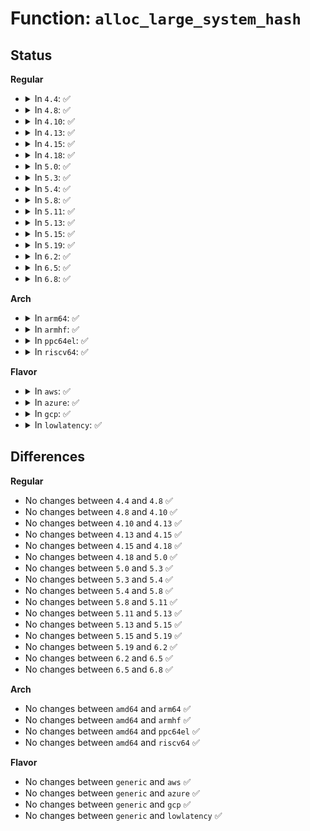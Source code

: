 # Function: <code>alloc_large_system_hash</code>

## Status
<b>Regular</b>
<ul>
<li>
<details>
<summary>In <code>4.4</code>: ✅</summary>

```c
void *alloc_large_system_hash(const char *tablename, long unsigned int bucketsize, long unsigned int numentries, int scale, int flags, unsigned int *_hash_shift, unsigned int *_hash_mask, long unsigned int low_limit, long unsigned int high_limit);
```

**Collision:** Unique Global

**Inline:** No

**Transformation:** False

**Instances:**

```
In mm/page_alloc.c (ffffffff81f8716b)
Location: mm/page_alloc.c:6312
Inline: False
Direct callers:
  - kernel/pid.c:pidhash_init
  - kernel/locking/qspinlock.c:__pv_init_lock_hash
  - kernel/futex.c:futex_init
  - fs/dcache.c:vfs_caches_init_early
  - fs/dcache.c:vfs_caches_init
  - fs/inode.c:inode_init
  - fs/inode.c:inode_init_early
  - fs/namespace.c:mnt_init
  - fs/namespace.c:mnt_init
  - net/ipv4/tcp.c:tcp_init
  - net/ipv4/tcp.c:tcp_init
  - net/ipv4/udp.c:udp_table_init
```
**Symbols:**

```
ffffffff81f8716b-ffffffff81f8738c: alloc_large_system_hash (STB_GLOBAL)
```
</details>
</li>
<li>
<details>
<summary>In <code>4.8</code>: ✅</summary>

```c
void *alloc_large_system_hash(const char *tablename, long unsigned int bucketsize, long unsigned int numentries, int scale, int flags, unsigned int *_hash_shift, unsigned int *_hash_mask, long unsigned int low_limit, long unsigned int high_limit);
```

**Collision:** Unique Global

**Inline:** No

**Transformation:** False

**Instances:**

```
In mm/page_alloc.c (ffffffff81fb1170)
Location: mm/page_alloc.c:6938
Inline: False
Direct callers:
  - kernel/pid.c:pidhash_init
  - kernel/locking/qspinlock.c:__pv_init_lock_hash
  - kernel/futex.c:futex_init
  - fs/dcache.c:vfs_caches_init
  - fs/dcache.c:vfs_caches_init_early
  - fs/inode.c:inode_init_early
  - fs/inode.c:inode_init
  - fs/namespace.c:mnt_init
  - fs/namespace.c:mnt_init
  - net/ipv4/tcp.c:tcp_init
  - net/ipv4/tcp.c:tcp_init
  - net/ipv4/udp.c:udp_table_init
```
**Symbols:**

```
ffffffff81fb1170-ffffffff81fb138c: alloc_large_system_hash (STB_GLOBAL)
```
</details>
</li>
<li>
<details>
<summary>In <code>4.10</code>: ✅</summary>

```c
void *alloc_large_system_hash(const char *tablename, long unsigned int bucketsize, long unsigned int numentries, int scale, int flags, unsigned int *_hash_shift, unsigned int *_hash_mask, long unsigned int low_limit, long unsigned int high_limit);
```

**Collision:** Unique Global

**Inline:** No

**Transformation:** False

**Instances:**

```
In mm/page_alloc.c (ffffffff81feda3e)
Location: mm/page_alloc.c:6989
Inline: False
Direct callers:
  - kernel/pid.c:pidhash_init
  - kernel/locking/qspinlock.c:__pv_init_lock_hash
  - kernel/futex.c:futex_init
  - fs/dcache.c:vfs_caches_init
  - fs/dcache.c:vfs_caches_init_early
  - fs/inode.c:inode_init_early
  - fs/inode.c:inode_init
  - fs/namespace.c:mnt_init
  - fs/namespace.c:mnt_init
  - net/ipv4/tcp.c:tcp_init
  - net/ipv4/tcp.c:tcp_init
  - net/ipv4/udp.c:udp_table_init
```
**Symbols:**

```
ffffffff81feda3e-ffffffff81fedc5a: alloc_large_system_hash (STB_GLOBAL)
```
</details>
</li>
<li>
<details>
<summary>In <code>4.13</code>: ✅</summary>

```c
void *alloc_large_system_hash(const char *tablename, long unsigned int bucketsize, long unsigned int numentries, int scale, int flags, unsigned int *_hash_shift, unsigned int *_hash_mask, long unsigned int low_limit, long unsigned int high_limit);
```

**Collision:** Unique Global

**Inline:** No

**Transformation:** False

**Instances:**

```
In mm/page_alloc.c (ffffffff820cf674)
Location: mm/page_alloc.c:7299
Inline: False
Direct callers:
  - kernel/pid.c:pidhash_init
  - kernel/locking/qspinlock.c:__pv_init_lock_hash
  - kernel/futex.c:futex_init
  - fs/dcache.c:vfs_caches_init
  - fs/dcache.c:vfs_caches_init_early
  - fs/inode.c:inode_init_early
  - fs/inode.c:inode_init
  - fs/namespace.c:mnt_init
  - fs/namespace.c:mnt_init
  - net/ipv4/tcp.c:tcp_init
  - net/ipv4/tcp.c:tcp_init
  - net/ipv4/udp.c:udp_table_init
```
**Symbols:**

```
ffffffff820cf674-ffffffff820cf8b2: alloc_large_system_hash (STB_GLOBAL)
```
</details>
</li>
<li>
<details>
<summary>In <code>4.15</code>: ✅</summary>

```c
void *alloc_large_system_hash(const char *tablename, long unsigned int bucketsize, long unsigned int numentries, int scale, int flags, unsigned int *_hash_shift, unsigned int *_hash_mask, long unsigned int low_limit, long unsigned int high_limit);
```

**Collision:** Unique Global

**Inline:** No

**Transformation:** False

**Instances:**

```
In mm/page_alloc.c (ffffffff826d8099)
Location: mm/page_alloc.c:7315
Inline: False
Direct callers:
  - kernel/locking/qspinlock.c:__pv_init_lock_hash
  - kernel/futex.c:futex_init
  - fs/dcache.c:vfs_caches_init
  - fs/dcache.c:vfs_caches_init_early
  - fs/inode.c:inode_init_early
  - fs/inode.c:inode_init
  - fs/namespace.c:mnt_init
  - fs/namespace.c:mnt_init
  - net/ipv4/tcp.c:tcp_init
  - net/ipv4/tcp.c:tcp_init
  - net/ipv4/udp.c:udp_table_init
```
**Symbols:**

```
ffffffff826d8099-ffffffff826d82eb: alloc_large_system_hash (STB_GLOBAL)
```
</details>
</li>
<li>
<details>
<summary>In <code>4.18</code>: ✅</summary>

```c
void *alloc_large_system_hash(const char *tablename, long unsigned int bucketsize, long unsigned int numentries, int scale, int flags, unsigned int *_hash_shift, unsigned int *_hash_mask, long unsigned int low_limit, long unsigned int high_limit);
```

**Collision:** Unique Global

**Inline:** No

**Transformation:** False

**Instances:**

```
In mm/page_alloc.c (ffffffff8270253e)
Location: mm/page_alloc.c:7497
Inline: False
Direct callers:
  - kernel/locking/qspinlock.c:__pv_init_lock_hash
  - kernel/futex.c:futex_init
  - fs/dcache.c:vfs_caches_init
  - fs/dcache.c:vfs_caches_init_early
  - fs/inode.c:inode_init_early
  - fs/inode.c:inode_init
  - fs/namespace.c:mnt_init
  - fs/namespace.c:mnt_init
  - net/ipv4/inet_hashtables.c:inet_hashinfo2_init
  - net/ipv4/tcp.c:tcp_init
  - net/ipv4/tcp.c:tcp_init
  - net/ipv4/udp.c:udp_table_init
```
**Symbols:**

```
ffffffff8270253e-ffffffff82702797: alloc_large_system_hash (STB_GLOBAL)
```
</details>
</li>
<li>
<details>
<summary>In <code>5.0</code>: ✅</summary>

```c
void *alloc_large_system_hash(const char *tablename, long unsigned int bucketsize, long unsigned int numentries, int scale, int flags, unsigned int *_hash_shift, unsigned int *_hash_mask, long unsigned int low_limit, long unsigned int high_limit);
```

**Collision:** Unique Global

**Inline:** No

**Transformation:** False

**Instances:**

```
In mm/page_alloc.c (ffffffff828b9c64)
Location: mm/page_alloc.c:7816
Inline: False
Direct callers:
  - kernel/locking/qspinlock.c:__pv_init_lock_hash
  - kernel/futex.c:futex_init
  - fs/dcache.c:vfs_caches_init
  - fs/dcache.c:vfs_caches_init_early
  - fs/inode.c:inode_init_early
  - fs/inode.c:inode_init
  - fs/namespace.c:mnt_init
  - fs/namespace.c:mnt_init
  - net/ipv4/inet_hashtables.c:inet_hashinfo2_init
  - net/ipv4/tcp.c:tcp_init
  - net/ipv4/tcp.c:tcp_init
  - net/ipv4/udp.c:udp_table_init
```
**Symbols:**

```
ffffffff828b9c64-ffffffff828b9ec0: alloc_large_system_hash (STB_GLOBAL)
```
</details>
</li>
<li>
<details>
<summary>In <code>5.3</code>: ✅</summary>

```c
void *alloc_large_system_hash(const char *tablename, long unsigned int bucketsize, long unsigned int numentries, int scale, int flags, unsigned int *_hash_shift, unsigned int *_hash_mask, long unsigned int low_limit, long unsigned int high_limit);
```

**Collision:** Unique Global

**Inline:** No

**Transformation:** False

**Instances:**

```
In mm/page_alloc.c (ffffffff828d6d9e)
Location: mm/page_alloc.c:8022
Inline: False
Direct callers:
  - kernel/locking/qspinlock.c:__pv_init_lock_hash
  - kernel/futex.c:futex_init
  - fs/dcache.c:vfs_caches_init
  - fs/dcache.c:vfs_caches_init_early
  - fs/inode.c:inode_init_early
  - fs/inode.c:inode_init
  - fs/namespace.c:mnt_init
  - fs/namespace.c:mnt_init
  - net/ipv4/inet_hashtables.c:inet_hashinfo2_init
  - net/ipv4/tcp.c:tcp_init
  - net/ipv4/tcp.c:tcp_init
  - net/ipv4/udp.c:udp_table_init
```
**Symbols:**

```
ffffffff828d6d9e-ffffffff828d702f: alloc_large_system_hash (STB_GLOBAL)
```
</details>
</li>
<li>
<details>
<summary>In <code>5.4</code>: ✅</summary>

```c
void *alloc_large_system_hash(const char *tablename, long unsigned int bucketsize, long unsigned int numentries, int scale, int flags, unsigned int *_hash_shift, unsigned int *_hash_mask, long unsigned int low_limit, long unsigned int high_limit);
```

**Collision:** Unique Global

**Inline:** No

**Transformation:** False

**Instances:**

```
In mm/page_alloc.c (ffffffff828df223)
Location: mm/page_alloc.c:8052
Inline: False
Direct callers:
  - kernel/locking/qspinlock.c:__pv_init_lock_hash
  - kernel/futex.c:futex_init
  - fs/dcache.c:vfs_caches_init
  - fs/dcache.c:vfs_caches_init_early
  - fs/inode.c:inode_init_early
  - fs/inode.c:inode_init
  - fs/namespace.c:mnt_init
  - fs/namespace.c:mnt_init
  - net/ipv4/inet_hashtables.c:inet_hashinfo2_init
  - net/ipv4/tcp.c:tcp_init
  - net/ipv4/tcp.c:tcp_init
  - net/ipv4/udp.c:udp_table_init
```
**Symbols:**

```
ffffffff828df223-ffffffff828df4a0: alloc_large_system_hash (STB_GLOBAL)
```
</details>
</li>
<li>
<details>
<summary>In <code>5.8</code>: ✅</summary>

```c
void *alloc_large_system_hash(const char *tablename, long unsigned int bucketsize, long unsigned int numentries, int scale, int flags, unsigned int *_hash_shift, unsigned int *_hash_mask, long unsigned int low_limit, long unsigned int high_limit);
```

**Collision:** Unique Global

**Inline:** No

**Transformation:** False

**Instances:**

```
In mm/page_alloc.c (ffffffff82cfc5ce)
Location: mm/page_alloc.c:8075
Inline: False
Direct callers:
  - kernel/locking/qspinlock.c:__pv_init_lock_hash
  - kernel/futex.c:futex_init
  - fs/dcache.c:vfs_caches_init
  - fs/dcache.c:vfs_caches_init_early
  - fs/inode.c:inode_init_early
  - fs/inode.c:inode_init
  - fs/namespace.c:mnt_init
  - fs/namespace.c:mnt_init
  - net/ipv4/inet_hashtables.c:inet_hashinfo2_init
  - net/ipv4/tcp.c:tcp_init
  - net/ipv4/tcp.c:tcp_init
  - net/ipv4/udp.c:udp_table_init
```
**Symbols:**

```
ffffffff82cfc5ce-ffffffff82cfc82b: alloc_large_system_hash (STB_GLOBAL)
```
</details>
</li>
<li>
<details>
<summary>In <code>5.11</code>: ✅</summary>

```c
void *alloc_large_system_hash(const char *tablename, long unsigned int bucketsize, long unsigned int numentries, int scale, int flags, unsigned int *_hash_shift, unsigned int *_hash_mask, long unsigned int low_limit, long unsigned int high_limit);
```

**Collision:** Unique Global

**Inline:** No

**Transformation:** False

**Instances:**

```
In mm/page_alloc.c (ffffffff82fe8fe9)
Location: mm/page_alloc.c:8212
Inline: False
Direct callers:
  - kernel/locking/qspinlock.c:__pv_init_lock_hash
  - kernel/futex.c:futex_init
  - fs/dcache.c:vfs_caches_init
  - fs/dcache.c:vfs_caches_init_early
  - fs/inode.c:inode_init_early
  - fs/inode.c:inode_init
  - fs/namespace.c:mnt_init
  - fs/namespace.c:mnt_init
  - net/ipv4/inet_hashtables.c:inet_hashinfo2_init
  - net/ipv4/tcp.c:tcp_init
  - net/ipv4/tcp.c:tcp_init
  - net/ipv4/udp.c:udp_table_init
  - net/mptcp/token.c:mptcp_token_init
```
**Symbols:**

```
ffffffff82fe8fe9-ffffffff82fe924f: alloc_large_system_hash (STB_GLOBAL)
```
</details>
</li>
<li>
<details>
<summary>In <code>5.13</code>: ✅</summary>

```c
void *alloc_large_system_hash(const char *tablename, long unsigned int bucketsize, long unsigned int numentries, int scale, int flags, unsigned int *_hash_shift, unsigned int *_hash_mask, long unsigned int low_limit, long unsigned int high_limit);
```

**Collision:** Unique Global

**Inline:** No

**Transformation:** False

**Instances:**

```
In mm/page_alloc.c (ffffffff831f3823)
Location: mm/page_alloc.c:8419
Inline: False
Direct callers:
  - kernel/locking/qspinlock.c:__pv_init_lock_hash
  - kernel/futex.c:futex_init
  - fs/dcache.c:vfs_caches_init
  - fs/dcache.c:vfs_caches_init_early
  - fs/inode.c:inode_init_early
  - fs/inode.c:inode_init
  - fs/namespace.c:mnt_init
  - fs/namespace.c:mnt_init
  - net/ipv4/route.c:ip_rt_init
  - net/ipv4/inet_hashtables.c:inet_hashinfo2_init
  - net/ipv4/tcp.c:tcp_init
  - net/ipv4/tcp.c:tcp_init
  - net/ipv4/udp.c:udp_table_init
  - net/mptcp/token.c:mptcp_token_init
```
**Symbols:**

```
ffffffff831f3823-ffffffff831f3a81: alloc_large_system_hash (STB_GLOBAL)
```
</details>
</li>
<li>
<details>
<summary>In <code>5.15</code>: ✅</summary>

```c
void *alloc_large_system_hash(const char *tablename, long unsigned int bucketsize, long unsigned int numentries, int scale, int flags, unsigned int *_hash_shift, unsigned int *_hash_mask, long unsigned int low_limit, long unsigned int high_limit);
```

**Collision:** Unique Global

**Inline:** No

**Transformation:** False

**Instances:**

```
In mm/page_alloc.c (ffffffff832d9a64)
Location: mm/page_alloc.c:8684
Inline: False
Direct callers:
  - kernel/locking/qspinlock.c:__pv_init_lock_hash
  - kernel/futex.c:futex_init
  - fs/dcache.c:vfs_caches_init
  - fs/dcache.c:vfs_caches_init_early
  - fs/inode.c:inode_init_early
  - fs/inode.c:inode_init
  - fs/namespace.c:mnt_init
  - fs/namespace.c:mnt_init
  - net/ipv4/route.c:ip_rt_init
  - net/ipv4/inet_hashtables.c:inet_hashinfo2_init
  - net/ipv4/tcp.c:tcp_init
  - net/ipv4/tcp.c:tcp_init
  - net/ipv4/udp.c:udp_table_init
  - net/mptcp/token.c:mptcp_token_init
```
**Symbols:**

```
ffffffff832d9a64-ffffffff832d9daf: alloc_large_system_hash (STB_GLOBAL)
```
</details>
</li>
<li>
<details>
<summary>In <code>5.19</code>: ✅</summary>

```c
void *alloc_large_system_hash(const char *tablename, long unsigned int bucketsize, long unsigned int numentries, int scale, int flags, unsigned int *_hash_shift, unsigned int *_hash_mask, long unsigned int low_limit, long unsigned int high_limit);
```

**Collision:** Unique Global

**Inline:** No

**Transformation:** False

**Instances:**

```
In mm/page_alloc.c (ffffffff8348ea3d)
Location: mm/page_alloc.c:8871
Inline: False
Direct callers:
  - kernel/locking/qspinlock.c:__pv_init_lock_hash
  - kernel/futex/core.c:futex_init
  - fs/dcache.c:vfs_caches_init
  - fs/dcache.c:vfs_caches_init_early
  - fs/inode.c:inode_init_early
  - fs/inode.c:inode_init
  - fs/namespace.c:mnt_init
  - fs/namespace.c:mnt_init
  - net/ipv4/route.c:ip_rt_init
  - net/ipv4/inet_hashtables.c:inet_hashinfo2_init
  - net/ipv4/inet_hashtables.c:inet_hashinfo2_init
  - net/ipv4/tcp.c:tcp_init
  - net/ipv4/tcp.c:tcp_init
  - net/ipv4/udp.c:udp_table_init
  - net/mptcp/token.c:mptcp_token_init
```
**Symbols:**

```
ffffffff8348ea3d-ffffffff8348edb9: alloc_large_system_hash (STB_GLOBAL)
```
</details>
</li>
<li>
<details>
<summary>In <code>6.2</code>: ✅</summary>

```c
void *alloc_large_system_hash(const char *tablename, long unsigned int bucketsize, long unsigned int numentries, int scale, int flags, unsigned int *_hash_shift, unsigned int *_hash_mask, long unsigned int low_limit, long unsigned int high_limit);
```

**Collision:** Unique Global

**Inline:** No

**Transformation:** False

**Instances:**

```
In mm/page_alloc.c (ffffffff83ec0d00)
Location: mm/page_alloc.c:9045
Inline: False
Direct callers:
  - kernel/locking/qspinlock.c:__pv_init_lock_hash
  - kernel/futex/core.c:futex_init
  - fs/dcache.c:vfs_caches_init
  - fs/dcache.c:vfs_caches_init_early
  - fs/inode.c:inode_init_early
  - fs/inode.c:inode_init
  - fs/namespace.c:mnt_init
  - fs/namespace.c:mnt_init
  - lib/stackdepot.c:stack_depot_early_init
  - net/ipv4/route.c:ip_rt_init
  - net/ipv4/inet_hashtables.c:inet_hashinfo2_init
  - net/ipv4/inet_hashtables.c:inet_hashinfo2_init
  - net/ipv4/tcp.c:tcp_init
  - net/ipv4/tcp.c:tcp_init
  - net/ipv4/udp.c:udp_table_init
  - net/mptcp/token.c:mptcp_token_init
```
**Symbols:**

```
ffffffff83ec0d00-ffffffff83ec1117: alloc_large_system_hash (STB_GLOBAL)
```
</details>
</li>
<li>
<details>
<summary>In <code>6.5</code>: ✅</summary>

```c
void *alloc_large_system_hash(const char *tablename, long unsigned int bucketsize, long unsigned int numentries, int scale, int flags, unsigned int *_hash_shift, unsigned int *_hash_mask, long unsigned int low_limit, long unsigned int high_limit);
```

**Collision:** Unique Global

**Inline:** No

**Transformation:** False

**Instances:**

```
In mm/mm_init.c (ffffffff836e29a0)
Location: mm/mm_init.c:2450
Inline: False
Direct callers:
  - kernel/locking/qspinlock.c:__pv_init_lock_hash
  - kernel/futex/core.c:futex_init
  - kernel/futex/core.c:futex_init
  - fs/dcache.c:vfs_caches_init
  - fs/dcache.c:vfs_caches_init_early
  - fs/inode.c:inode_init_early
  - fs/inode.c:inode_init
  - fs/namespace.c:mnt_init
  - fs/namespace.c:mnt_init
  - lib/stackdepot.c:stack_depot_early_init
  - net/ipv4/route.c:ip_rt_init
  - net/ipv4/inet_hashtables.c:inet_hashinfo2_init
  - net/ipv4/inet_hashtables.c:inet_hashinfo2_init
  - net/ipv4/tcp.c:tcp_init
  - net/ipv4/tcp.c:tcp_init
  - net/ipv4/udp.c:udp_table_init
  - net/mptcp/token.c:mptcp_token_init
```
**Symbols:**

```
ffffffff836e29a0-ffffffff836e2dae: alloc_large_system_hash (STB_GLOBAL)
```
</details>
</li>
<li>
<details>
<summary>In <code>6.8</code>: ✅</summary>

```c
void *alloc_large_system_hash(const char *tablename, long unsigned int bucketsize, long unsigned int numentries, int scale, int flags, unsigned int *_hash_shift, unsigned int *_hash_mask, long unsigned int low_limit, long unsigned int high_limit);
```

**Collision:** Unique Global

**Inline:** No

**Transformation:** False

**Instances:**

```
In mm/mm_init.c (ffffffff839152a0)
Location: mm/mm_init.c:2446
Inline: False
Direct callers:
  - kernel/locking/qspinlock.c:__pv_init_lock_hash
  - kernel/futex/core.c:futex_init
  - kernel/futex/core.c:futex_init
  - fs/dcache.c:vfs_caches_init
  - fs/dcache.c:vfs_caches_init_early
  - fs/inode.c:inode_init_early
  - fs/inode.c:inode_init
  - fs/namespace.c:mnt_init
  - fs/namespace.c:mnt_init
  - lib/stackdepot.c:stack_depot_early_init
  - net/ipv4/route.c:ip_rt_init
  - net/ipv4/inet_hashtables.c:inet_hashinfo2_init
  - net/ipv4/inet_hashtables.c:inet_hashinfo2_init
  - net/ipv4/tcp.c:tcp_init
  - net/ipv4/tcp.c:tcp_init
  - net/ipv4/udp.c:udp_table_init
  - net/mptcp/token.c:mptcp_token_init
```
**Symbols:**

```
ffffffff839152a0-ffffffff8391563f: alloc_large_system_hash (STB_GLOBAL)
```
</details>
</li>
</ul>
<b>Arch</b>
<ul>
<li>
<details>
<summary>In <code>arm64</code>: ✅</summary>

```c
void *alloc_large_system_hash(const char *tablename, long unsigned int bucketsize, long unsigned int numentries, int scale, int flags, unsigned int *_hash_shift, unsigned int *_hash_mask, long unsigned int low_limit, long unsigned int high_limit);
```

**Collision:** Unique Global

**Inline:** No

**Transformation:** False

**Instances:**

```
In mm/page_alloc.c (ffff800011458020)
Location: mm/page_alloc.c:8052
Inline: False
Direct callers:
  - kernel/futex.c:futex_init
  - fs/dcache.c:vfs_caches_init
  - fs/dcache.c:vfs_caches_init_early
  - fs/inode.c:inode_init_early
  - fs/inode.c:inode_init
  - fs/namespace.c:mnt_init
  - fs/namespace.c:mnt_init
  - net/ipv4/inet_hashtables.c:inet_hashinfo2_init
  - net/ipv4/tcp.c:tcp_init
  - net/ipv4/tcp.c:tcp_init
  - net/ipv4/udp.c:udp_table_init
```
**Symbols:**

```
ffff800011458020-ffff800011458374: alloc_large_system_hash (STB_GLOBAL)
```
</details>
</li>
<li>
<details>
<summary>In <code>armhf</code>: ✅</summary>

```c
void *alloc_large_system_hash(const char *tablename, long unsigned int bucketsize, long unsigned int numentries, int scale, int flags, unsigned int *_hash_shift, unsigned int *_hash_mask, long unsigned int low_limit, long unsigned int high_limit);
```

**Collision:** Unique Global

**Inline:** No

**Transformation:** False

**Instances:**

```
In mm/page_alloc.c (c1531f8c)
Location: mm/page_alloc.c:8052
Inline: False
Direct callers:
  - kernel/futex.c:futex_init
  - fs/dcache.c:vfs_caches_init_early
  - fs/inode.c:inode_init_early
  - fs/namespace.c:mnt_init
  - fs/namespace.c:mnt_init
  - net/ipv4/inet_hashtables.c:inet_hashinfo2_init
  - net/ipv4/tcp.c:tcp_init
  - net/ipv4/tcp.c:tcp_init
  - net/ipv4/udp.c:udp_table_init
```
**Symbols:**

```
c1531f8c-c15322dc: alloc_large_system_hash (STB_GLOBAL)
```
</details>
</li>
<li>
<details>
<summary>In <code>ppc64el</code>: ✅</summary>

```c
void *alloc_large_system_hash(const char *tablename, long unsigned int bucketsize, long unsigned int numentries, int scale, int flags, unsigned int *_hash_shift, unsigned int *_hash_mask, long unsigned int low_limit, long unsigned int high_limit);
```

**Collision:** Unique Global

**Inline:** No

**Transformation:** False

**Instances:**

```
In mm/page_alloc.c (c0000000013817d8)
Location: mm/page_alloc.c:8052
Inline: False
Direct callers:
  - kernel/futex.c:futex_init
  - fs/dcache.c:vfs_caches_init
  - fs/dcache.c:vfs_caches_init_early
  - fs/inode.c:inode_init_early
  - fs/inode.c:inode_init
  - fs/namespace.c:mnt_init
  - fs/namespace.c:mnt_init
  - net/ipv4/inet_hashtables.c:inet_hashinfo2_init
  - net/ipv4/tcp.c:tcp_init
  - net/ipv4/tcp.c:tcp_init
  - net/ipv4/udp.c:udp_table_init
```
**Symbols:**

```
c0000000013817d8-c000000001381b10: alloc_large_system_hash (STB_GLOBAL)
```
</details>
</li>
<li>
<details>
<summary>In <code>riscv64</code>: ✅</summary>

```c
void *alloc_large_system_hash(const char *tablename, long unsigned int bucketsize, long unsigned int numentries, int scale, int flags, unsigned int *_hash_shift, unsigned int *_hash_mask, long unsigned int low_limit, long unsigned int high_limit);
```

**Collision:** Unique Global

**Inline:** No

**Transformation:** False

**Instances:**

```
In mm/page_alloc.c (ffffffe0000168fa)
Location: mm/page_alloc.c:8052
Inline: False
Direct callers:
  - kernel/futex.c:futex_init
  - fs/dcache.c:vfs_caches_init_early
  - fs/inode.c:inode_init_early
  - fs/namespace.c:mnt_init
  - fs/namespace.c:mnt_init
  - net/ipv4/inet_hashtables.c:inet_hashinfo2_init
  - net/ipv4/tcp.c:tcp_init
  - net/ipv4/tcp.c:tcp_init
  - net/ipv4/udp.c:udp_table_init
```
**Symbols:**

```
ffffffe0000168fa-ffffffe000016b52: alloc_large_system_hash (STB_GLOBAL)
```
</details>
</li>
</ul>
<b>Flavor</b>
<ul>
<li>
<details>
<summary>In <code>aws</code>: ✅</summary>

```c
void *alloc_large_system_hash(const char *tablename, long unsigned int bucketsize, long unsigned int numentries, int scale, int flags, unsigned int *_hash_shift, unsigned int *_hash_mask, long unsigned int low_limit, long unsigned int high_limit);
```

**Collision:** Unique Global

**Inline:** No

**Transformation:** False

**Instances:**

```
In mm/page_alloc.c (ffffffff828c80d7)
Location: mm/page_alloc.c:8052
Inline: False
Direct callers:
  - kernel/locking/qspinlock.c:__pv_init_lock_hash
  - kernel/futex.c:futex_init
  - fs/dcache.c:vfs_caches_init
  - fs/dcache.c:vfs_caches_init_early
  - fs/inode.c:inode_init_early
  - fs/inode.c:inode_init
  - fs/namespace.c:mnt_init
  - fs/namespace.c:mnt_init
  - net/ipv4/inet_hashtables.c:inet_hashinfo2_init
  - net/ipv4/tcp.c:tcp_init
  - net/ipv4/tcp.c:tcp_init
  - net/ipv4/udp.c:udp_table_init
```
**Symbols:**

```
ffffffff828c80d7-ffffffff828c8354: alloc_large_system_hash (STB_GLOBAL)
```
</details>
</li>
<li>
<details>
<summary>In <code>azure</code>: ✅</summary>

```c
void *alloc_large_system_hash(const char *tablename, long unsigned int bucketsize, long unsigned int numentries, int scale, int flags, unsigned int *_hash_shift, unsigned int *_hash_mask, long unsigned int low_limit, long unsigned int high_limit);
```

**Collision:** Unique Global

**Inline:** No

**Transformation:** False

**Instances:**

```
In mm/page_alloc.c (ffffffff828c07fc)
Location: mm/page_alloc.c:8052
Inline: False
Direct callers:
  - kernel/locking/qspinlock.c:__pv_init_lock_hash
  - kernel/futex.c:futex_init
  - fs/dcache.c:vfs_caches_init
  - fs/dcache.c:vfs_caches_init_early
  - fs/inode.c:inode_init_early
  - fs/inode.c:inode_init
  - fs/namespace.c:mnt_init
  - fs/namespace.c:mnt_init
  - net/ipv4/inet_hashtables.c:inet_hashinfo2_init
  - net/ipv4/tcp.c:tcp_init
  - net/ipv4/tcp.c:tcp_init
  - net/ipv4/udp.c:udp_table_init
```
**Symbols:**

```
ffffffff828c07fc-ffffffff828c0a79: alloc_large_system_hash (STB_GLOBAL)
```
</details>
</li>
<li>
<details>
<summary>In <code>gcp</code>: ✅</summary>

```c
void *alloc_large_system_hash(const char *tablename, long unsigned int bucketsize, long unsigned int numentries, int scale, int flags, unsigned int *_hash_shift, unsigned int *_hash_mask, long unsigned int low_limit, long unsigned int high_limit);
```

**Collision:** Unique Global

**Inline:** No

**Transformation:** False

**Instances:**

```
In mm/page_alloc.c (ffffffff828dae57)
Location: mm/page_alloc.c:8052
Inline: False
Direct callers:
  - kernel/locking/qspinlock.c:__pv_init_lock_hash
  - kernel/futex.c:futex_init
  - fs/dcache.c:vfs_caches_init
  - fs/dcache.c:vfs_caches_init_early
  - fs/inode.c:inode_init_early
  - fs/inode.c:inode_init
  - fs/namespace.c:mnt_init
  - fs/namespace.c:mnt_init
  - net/ipv4/inet_hashtables.c:inet_hashinfo2_init
  - net/ipv4/tcp.c:tcp_init
  - net/ipv4/tcp.c:tcp_init
  - net/ipv4/udp.c:udp_table_init
```
**Symbols:**

```
ffffffff828dae57-ffffffff828db0d4: alloc_large_system_hash (STB_GLOBAL)
```
</details>
</li>
<li>
<details>
<summary>In <code>lowlatency</code>: ✅</summary>

```c
void *alloc_large_system_hash(const char *tablename, long unsigned int bucketsize, long unsigned int numentries, int scale, int flags, unsigned int *_hash_shift, unsigned int *_hash_mask, long unsigned int low_limit, long unsigned int high_limit);
```

**Collision:** Unique Global

**Inline:** No

**Transformation:** False

**Instances:**

```
In mm/page_alloc.c (ffffffff828e0278)
Location: mm/page_alloc.c:8052
Inline: False
Direct callers:
  - kernel/locking/qspinlock.c:__pv_init_lock_hash
  - kernel/futex.c:futex_init
  - fs/dcache.c:vfs_caches_init
  - fs/dcache.c:vfs_caches_init_early
  - fs/inode.c:inode_init_early
  - fs/inode.c:inode_init
  - fs/namespace.c:mnt_init
  - fs/namespace.c:mnt_init
  - net/ipv4/inet_hashtables.c:inet_hashinfo2_init
  - net/ipv4/tcp.c:tcp_init
  - net/ipv4/tcp.c:tcp_init
  - net/ipv4/udp.c:udp_table_init
```
**Symbols:**

```
ffffffff828e0278-ffffffff828e04f5: alloc_large_system_hash (STB_GLOBAL)
```
</details>
</li>
</ul>

## Differences
<b>Regular</b>
<ul>
<li>
No changes between <code>4.4</code> and <code>4.8</code> ✅
</li>
<li>
No changes between <code>4.8</code> and <code>4.10</code> ✅
</li>
<li>
No changes between <code>4.10</code> and <code>4.13</code> ✅
</li>
<li>
No changes between <code>4.13</code> and <code>4.15</code> ✅
</li>
<li>
No changes between <code>4.15</code> and <code>4.18</code> ✅
</li>
<li>
No changes between <code>4.18</code> and <code>5.0</code> ✅
</li>
<li>
No changes between <code>5.0</code> and <code>5.3</code> ✅
</li>
<li>
No changes between <code>5.3</code> and <code>5.4</code> ✅
</li>
<li>
No changes between <code>5.4</code> and <code>5.8</code> ✅
</li>
<li>
No changes between <code>5.8</code> and <code>5.11</code> ✅
</li>
<li>
No changes between <code>5.11</code> and <code>5.13</code> ✅
</li>
<li>
No changes between <code>5.13</code> and <code>5.15</code> ✅
</li>
<li>
No changes between <code>5.15</code> and <code>5.19</code> ✅
</li>
<li>
No changes between <code>5.19</code> and <code>6.2</code> ✅
</li>
<li>
No changes between <code>6.2</code> and <code>6.5</code> ✅
</li>
<li>
No changes between <code>6.5</code> and <code>6.8</code> ✅
</li>
</ul>
<b>Arch</b>
<ul>
<li>
No changes between <code>amd64</code> and <code>arm64</code> ✅
</li>
<li>
No changes between <code>amd64</code> and <code>armhf</code> ✅
</li>
<li>
No changes between <code>amd64</code> and <code>ppc64el</code> ✅
</li>
<li>
No changes between <code>amd64</code> and <code>riscv64</code> ✅
</li>
</ul>
<b>Flavor</b>
<ul>
<li>
No changes between <code>generic</code> and <code>aws</code> ✅
</li>
<li>
No changes between <code>generic</code> and <code>azure</code> ✅
</li>
<li>
No changes between <code>generic</code> and <code>gcp</code> ✅
</li>
<li>
No changes between <code>generic</code> and <code>lowlatency</code> ✅
</li>
</ul>
